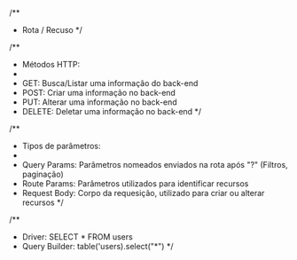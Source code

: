 /**
 * Rota / Recuso
 */

 /**
  * Métodos HTTP:
  * 
  * GET: Busca/Listar uma informação do back-end
  * POST: Criar uma informação no back-end
  * PUT: Alterar uma informação no back-end
  * DELETE: Deletar uma informação no back-end
  */

  /**
   * Tipos de parâmetros:
   * 
   * Query Params: Parâmetros nomeados enviados na rota após "?" (Filtros, paginação)
   * Route Params: Parâmetros utilizados para identificar recursos
   * Request Body: Corpo da requesição, utilizado para criar ou alterar recursos
   */

  /**
   * Driver: SELECT * FROM users
   * Query Builder: table('users).select("*")
   */
